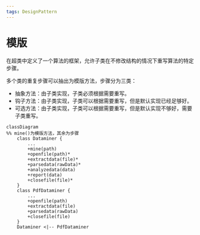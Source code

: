 ```yaml
---
tags: DesignPattern
---
```


# 模版

在超类中定义了一个算法的框架，允许子类在不修改结构的情况下重写算法的特定步骤。

多个类的重复步骤可以抽出为模版方法，步骤分为三类：

- 抽象方法：由子类实现，子类必须根据需要重写。
- 钩子方法：由子类实现，子类可以根据需要重写，但是默认实现已经足够好。
- 可选方法：由子类实现，子类可以根据需要重写，但是默认实现不够好，需要子类重写。

```mermaid
classDiagram
%% mine()为模版方法，其余为步骤
    class Dataminer {
        ...
        +mine(path)
        +openfile(path)*
        +extractdata(file)*
        +parsedata(rawData)*
        +analyzedata(data)
        +report(data)
        +closefile(file)*
    }
    class PdfDataminer {
        ...
        +openfile(path)
        +extractdata(file)
        +parsedata(rawData)
        +closefile(file)
    }
    Dataminer <|-- PdfDataminer
```
